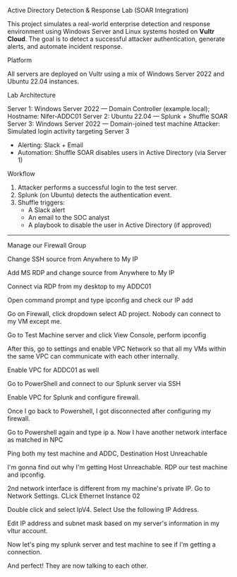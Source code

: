 Active Directory Detection & Response Lab (SOAR Integration)

This project simulates a real-world enterprise detection and response environment using Windows Server and Linux systems hosted on **Vultr Cloud**. The goal is to detect a successful attacker authentication, generate alerts, and automate incident response.

Platform

All servers are deployed on Vultr using a mix of Windows Server 2022 and Ubuntu 22.04 instances.

Lab Architecture

Server 1: Windows Server 2022 — Domain Controller (example.local); Hostname: Nifer-ADDC01
Server 2: Ubuntu 22.04 — Splunk + Shuffle SOAR
Server 3: Windows Server 2022 — Domain-joined test machine
Attacker: Simulated login activity targeting Server 3
- Alerting: Slack + Email
- Automation: Shuffle SOAR disables users in Active Directory (via Server 1)

Workflow

1. Attacker performs a successful login to the test server.
2. Splunk (on Ubuntu) detects the authentication event.
3. Shuffle triggers:
   - A Slack alert
   - An email to the SOC analyst
   - A playbook to disable the user in Active Directory (if approved)
---
Manage our Firewall Group

Change SSH source from Anywhere to My IP

Add MS RDP and change source from Anywhere to My IP

Connect via RDP from my desktop to my ADDC01

Open command prompt and type ipconfig and check our IP add

Go on Firewall, click dropdown select AD project. Nobody can connect to my VM except me.

Go to Test Machine server and click View Console, perform ipconfig

After this, go to settings and enable VPC Network so that all my VMs within the same VPC can communicate with each other internally.

Enable VPC for ADDC01 as well

Go to PowerShell and connect to our Splunk server via SSH

Enable VPC for Splunk and configure firewall.

Once I go back to Powershell, I got disconnected after configuring my firewall.

Go to Powershell again and type ip a. Now I have another network interface as matched in NPC

Ping both my test machine and ADDC, Destination Host Unreachable

I'm gonna find out why I'm getting Host Unreachable. RDP our test machine and ipconfig.

2nd network interface is different from my machine's private IP. Go to Network Settings. CLick Ethernet Instance 02

Double click and select IpV4. Select Use the following IP Address.

Edit IP address and subnet mask based on my server's information in my vltur account.

Now let's ping my splunk server and test machine to see if I'm getting a connection. 

And perfect! They are now talking to each other.

